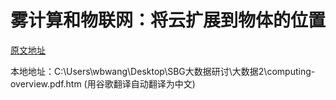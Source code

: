 # 雾计算和物联网：将云扩展到物体的位置
[原文地址](http://www.cisco.com/c/dam/en_us/solutions/trends/iot/docs/computing-overview.pdf)  

本地地址：C:\Users\wbwang\Desktop\SBG大数据研讨\大数据2\computing-overview.pdf.htm  (用谷歌翻译自动翻译为中文)
